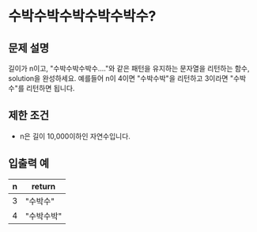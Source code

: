 # 수박수박수박수박수박수?

## 문제 설명
길이가 n이고, "수박수박수박수...."와 같은 패턴을 유지하는 문자열을 리턴하는 함수, solution을 완성하세요. 예를들어 n이 4이면 "수박수박"을 리턴하고 3이라면 "수박수"를 리턴하면 됩니다.

## 제한 조건
- n은 길이 10,000이하인 자연수입니다.

## 입출력 예
|n|	return|
|---|---|
|3	|"수박수"|
|4	|"수박수박"|